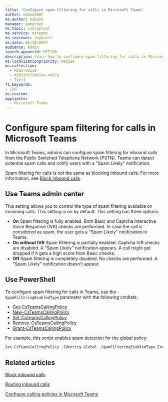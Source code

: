 ```yaml
---
title: 'Configure spam filtering for calls in Microsoft Teams'
author: mkbond007
ms.author: mabond
manager: pamgreen
ms.topic: conceptual
ms.service: msteams
ms.reviewer: roykuntz
ms.date: 01/30/2024
audience: admin
search.appverid: MET150
description: Learn how to configure spam filtering for calls in Microsoft Teams.
ms.localizationpriority: medium
ms.collection: 
  - M365-voice
  - m365initiative-voice
  - Tier1
f1.keywords:
- CSH
ms.custom: 
appliesto: 
  - Microsoft Teams
---
```


# Configure spam filtering for calls in Microsoft Teams

In Microsoft Teams, admins can configure spam filtering for inbound calls from the Public Switched Telephone Network (PSTN). Teams can detect potential spam calls and notify users with a "Spam Likely" notification.

Spam filtering for calls is not the same as blocking inbound calls. For more information, see [Block inbound calls](block-inbound-calls.md).

## Use Teams admin center

This setting allows you to control the type of spam filtering available on incoming calls. This setting is on by default. This setting has three options:

- **On** Spam filtering is fully enabled. Both Basic and Captcha Interactive Voice Response (IVR) checks are performed. In case the call is considered as spam, the user gets a "Spam Likely" notification in Teams.
- **On without IVR** Spam Filtering is partially enabled. Captcha IVR checks are disabled. A "Spam Likely" notification appears. A call might get dropped if it gets a high score from Basic checks.
- **Off** Spam filtering is completely disabled. No checks are performed. A "Spam Likely" notification doesn't appear.

## Use PowerShell

To configure spam filtering for calls in Teams, use the `-SpamFilteringEnabledType` parameter with the following cmdlets:

- [Get-CsTeamsCallingPolicy](/powershell/module/skype/get-csteamscallingpolicy)
- [New-CsTeamsCallingPolicy](/powershell/module/skype/new-csteamscallingpolicy)
- [Set-CsTeamsCallingPolicy](/powershell/module/skype/set-csteamscallingpolicy)
- [Remove-CsTeamsCallingPolicy](/powershell/module/skype/remove-csteamscallingpolicy)
- [Grant-CsTeamsCallingPolicy](/powershell/module/skype/grant-csteamscallingpolicy)

For example, this script enables spam detection for the global policy:

```powershell
Set-CsTeamsCallingPolicy -Identity Global -SpamFilteringEnabledType Enabled
```

## Related articles

[Block inbound calls](block-inbound-calls.md)

[Routing inbound calls](inbound-call-routing.md)

[Configure calling policies in Microsoft Teams](teams-calling-policy.md)
